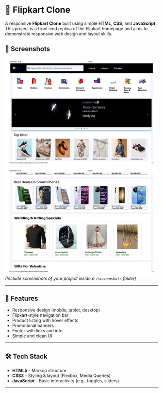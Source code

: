 # 🛒 Flipkart Clone

A responsive **Flipkart Clone** built using simple **HTML**, **CSS**, and **JavaScript**. This project is a front-end replica of the Flipkart homepage and aims to demonstrate responsive web design and layout skills.


## 📸 Screenshots

![Home Page](img/Flipkart_page-0001.jpg)  
![Home Page](img/Flipkart_page-0002.jpg)  
*(Include screenshots of your project inside a `/screenshots` folder)*

---

## 🚀 Features

- Responsive design (mobile, tablet, desktop)
- Flipkart-style navigation bar
- Product listing with hover effects
- Promotional banners
- Footer with links and info
- Simple and clean UI

---

## 🛠️ Tech Stack

- **HTML5** - Markup structure
- **CSS3** - Styling & layout (Flexbox, Media Queries)
- **JavaScript** - Basic interactivity (e.g., toggles, sliders)

---

